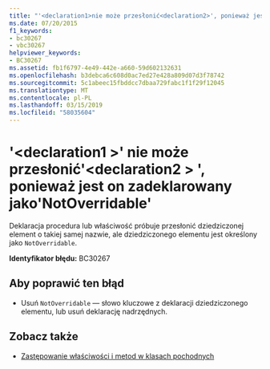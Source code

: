 ```yaml
---
title: "'<declaration1>nie może przesłonić<declaration2>', ponieważ jest on zadeklarowany jako 'NotOverridable'"
ms.date: 07/20/2015
f1_keywords:
- bc30267
- vbc30267
helpviewer_keywords:
- BC30267
ms.assetid: fb1f6797-4e49-442e-a660-59d602132631
ms.openlocfilehash: b3debca6c608d0ac7ed27e428a809d07d3f78742
ms.sourcegitcommit: 5c1abeec15fbddcc7dbaa729fabc1f1f29f12045
ms.translationtype: MT
ms.contentlocale: pl-PL
ms.lasthandoff: 03/15/2019
ms.locfileid: "58035604"
---
```

# <a name="declaration1-cannot-override-declaration2-because-it-is-declared-notoverridable"></a>'\<declaration1 >' nie może przesłonić'\<declaration2 > ', ponieważ jest on zadeklarowany jako'NotOverridable'
Deklaracja procedura lub właściwość próbuje przesłonić dziedziczonej element o takiej samej nazwie, ale dziedziczonego elementu jest określony jako `NotOverridable`.  
  
 **Identyfikator błędu:** BC30267  
  
## <a name="to-correct-this-error"></a>Aby poprawić ten błąd  
  
-   Usuń `NotOverridable` — słowo kluczowe z deklaracji dziedziczonego elementu, lub usuń deklarację nadrzędnych.  
  
## <a name="see-also"></a>Zobacz także

- [Zastępowanie właściwości i metod w klasach pochodnych](~/docs/visual-basic/programming-guide/language-features/objects-and-classes/inheritance-basics.md#overriding-properties-and-methods-in-derived-classes)

